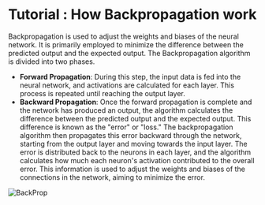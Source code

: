 # Tutorial : How Backpropagation work

Backpropagation is used to adjust the weights and biases of the neural network. It is primarily employed to minimize the difference between the predicted output and the expected output. The Backpropagation algorithm is divided into two phases.

- __Forward Propagation__: During this step, the input data is fed into the neural network, and activations are calculated for each layer. This process is repeated until reaching the output layer.
- __Backward Propagation__: Once the forward propagation is complete and the network has produced an output, the algorithm calculates the difference between the predicted output and the expected output. This difference is known as the "error" or "loss." The backpropagation algorithm then propagates this error backward through the network, starting from the output layer and moving towards the input layer. The error is distributed back to the neurons in each layer, and the algorithm calculates how much each neuron's activation contributed to the overall error. This information is used to adjust the weights and biases of the connections in the network, aiming to minimize the error.




![BackProp](https://github.com/paritosh1505/ERAV1/assets/6744935/6e93bcd6-17da-4040-a86d-01c297dc6312)
